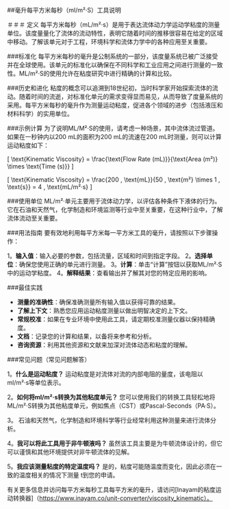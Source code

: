 ##毫升每平方米每秒（ml/m²·S）工具说明

＃＃＃ 定义
每平方米每秒（mL/m²·s）是用于表达流体动力学运动学粘度的测量单位。该度量量化了流体的流动特性，表明它随着时间的推移很容易在给定的区域中移动。了解该单元对于工程，环境科学和流体力学中的各种应用至关重要。

###标准化
每平方米每秒的毫升是公制系统的一部分，该度量系统已被广泛接受并在全球使用。该单元的标准化以确保在不同科学和工业应用之间进行测量的一致性。ML/m²·S的使用允许在粘度研究中进行精确的计算和比较。

###历史和进化
粘度的概念可以追溯到18世纪初，当时科学家开始探索流体的流动。随着时间的流逝，对标准化单元的需求变得显而易见，从而导致了度量系统的采用。每平方米每秒的毫升作为测量运动粘度，促进各个领域的进步（包括液压和材料科学）的实用单位。

###示例计算
为了说明ML/M²·S的使用，请考虑一种场景，其中流体流过管道。如果在一秒钟内以200 mL的面积为200 mL的流速在200 mL时测量，则可以计算运动粘度如下：

\[ \text{Kinematic Viscosity} = \frac{\text{Flow Rate (mL)}}{\text{Area (m²)} \times \text{Time (s)}} \]

\[ \text{Kinematic Viscosity} = \frac{200 \, \text{mL}}{50 \, \text{m²} \times 1 \, \text{s}} = 4 \, \text{mL/m²·s} \]

###使用单位
ML/m²·单元主要用于流体动力学，以评估各种条件下液体的行为。它在石油和天然气，化学制造和环境监测等行业中至关重要，在这种行业中，了解流体流动至关重要。

###用法指南
要有效地利用每平方米每一平方米工​​具的毫升，请按照以下步骤操作：

1。**输入值**：输入必要的参数，包括流量，区域和时间到指定字段。
2。**选择单位**：确保您使用正确的单元进行测量。
3。**计算**：单击“计算”按钮以获取ML/m²·S中的运动学粘度。
4。**解释结果**：查看输出并了解其对您的特定应用的影响。

###最佳实践
-  **测量的准确性**：确保准确测量所有输入值以获得可靠的结果。
-  **了解上下文**：熟悉您应用运动粘度测量以做出明智决定的上下文。
-  **常规校准**：如果在专业环境中使用此工具，请定期校准测量仪器以保持精确度。
-  **文档**：记录您的计算和结果，以备将来参考和分析。
-  **咨询资源**：利用其他资源和文献来加深对流体动态和粘度的理解。

###常见问题（常见问题解答）

1。**什么是运动粘度？**
运动粘度是对流体对流的内部电阻的量度，该电阻以ml/m²·s等单位表示。

2。**如何将ml/m²·s转换为其他粘度单元？**
您可以使用我们的转换工具轻松地将ML/m²·S转换为其他粘度单元，例如焦点（CST）或Pascal-Seconds（PA·S）。

3。
石油和天然气，化学制造和环境科学等行业经常利用这种测量来进行流体分析。

4。**我可以将此工具用于非牛顿液吗？**
虽然该工具主要是为牛顿流体设计的，但它可以谨慎和其他环境提供对非牛顿流体的见解。

5。**我应该测量粘度的特定温度吗？**
是的，粘度可能随温度而变化，因此必须在一致的温度相关的情况下测量 t到您的申请。

有关更多信息并访问每平方米每秒工具每平方米的毫升，请访问[Inayam的粘度运动转换器]（https://www.inayam.co/unit-converter/viscosity_kinematic）。